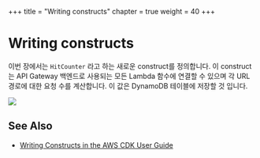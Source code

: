 +++
title = "Writing constructs"
chapter = true
weight = 40
+++

# Writing constructs

이번 장에서는 `HitCounter` 라고 하는 새로운 construct를 정의합니다. 이 construct는 API Gateway 백엔드로 사용되는 모든 Lambda 함수에 연결할 수 있으며 각 URL 경로에 대한 요청 수를 계산합니다. 이 값은 DynamoDB 테이블에 저장할 것 입니다.

![](/images/hit-counter.png)

## See Also

- [Writing Constructs in the AWS CDK User Guide](https://docs.aws.amazon.com/CDK/latest/userguide/writing_constructs.html)